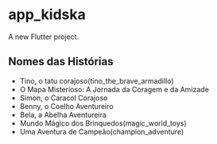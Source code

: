 # app_kidska

A new Flutter project.

## Nomes das Histórias
- Tino, o tatu corajoso(tino_the_brave_armadillo)
- O Mapa Misterioso: A Jornada da Coragem e da Amizade
- Simon, o Caracol Corajoso
- Benny, o Coelho Aventureiro
- Bela, a Abelha Aventureira
- Mundo Mágico dos Brinquedos(magic_world_toys)
- Uma Aventura de Campeão(champion_adventure)